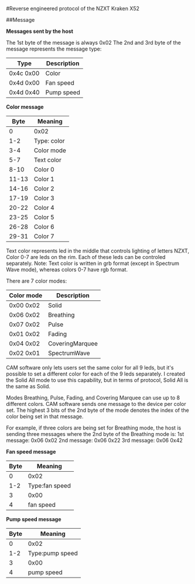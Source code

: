 #Reverse engineered protocol of the NZXT Kraken X52

##Message

**Messages sent by the host**

The 1st byte of the message is always 0x02
The 2nd and 3rd byte of the message represents the message type:

| Type     |   Description   |
|----------|-----------------|
|0x4c 0x00 |      Color      |
|0x4d 0x00 |    Fan speed    |
|0x4d 0x40 |   Pump speed    |


**Color message**

|   Byte   |   Meaning   |
|----------|-------------|
|    0     |     0x02    |
|   1-2    | Type: color |
|   3-4    | Color mode  |
|   5-7    | Text color  |
|   8-10   |   Color 0   |
|  11-13   |   Color 1   |
|  14-16   |   Color 2   |
|  17-19   |   Color 3   |
|  20-22   |   Color 4   |
|  23-25   |   Color 5   |
|  26-28   |   Color 6   |
|  29-31   |   Color 7   |

Text color represents led in the middle that controls lighting of letters NZXT,
Color 0-7 are leds on the rim. Each of these leds can be controled separately.
Note: Text color is written in grb format (except in Spectrum Wave mode),
whereas colors 0-7 have rgb format.

There are 7 color modes:

| Color mode |  Description  |
|------------|---------------|
| 0x00 0x02  |    Solid      |
| 0x06 0x02  |   Breathing   |
| 0x07 0x02  |     Pulse     |
| 0x01 0x02  |    Fading     |
| 0x04 0x02  |CoveringMarquee|
| 0x02 0x01  | SpectrumWave  |

CAM software only lets users set the same color for all 9 leds, but it's
possible to set a different color for each of the 9 leds separately. I created
the Solid All mode to use this capability, but in terms of protocol, Solid
All is the same as Solid.

Modes Breathing, Pulse, Fading, and Covering Marquee can use up to 8 different
colors. CAM software sends one message to the device per color set. The highest
3 bits of the 2nd byte of the mode denotes the index of the color being set in
that message.

For example, if three colors are being set for Breathing mode, the host is
sending three messages where the 2nd byte of the Breathing mode is:
1st message: 0x06 0x02
2nd message: 0x06 0x22
3rd message: 0x06 0x42

**Fan speed message**

|   Byte   |    Meaning   |
|----------|--------------|
|    0     |     0x02     |
|   1-2    |Type:fan speed|
|    3     |     0x00     |
|    4     |  fan speed   |

**Pump speed message**

|   Byte   |    Meaning    |
|----------|---------------|
|    0     |     0x02      |
|   1-2    |Type:pump speed|
|    3     |     0x00      |
|    4     |  pump speed   |
